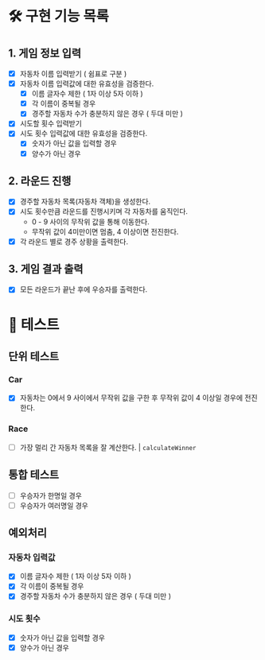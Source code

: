 # 🛠️ 구현 기능 목록

## 1. 게임 정보 입력

- [x] 자동차 이름 입력받기 ( 쉼표로 구분 )
- [x] 자동차 이름 입력값에 대한 유효성을 검증한다.
  - [x] 이름 글자수 제한 ( 1자 이상 5자 이하 )
  - [x] 각 이름이 중복될 경우
  - [x] 경주할 자동차 수가 충분하지 않은 경우 ( 두대 미만 )
- [x] 시도할 횟수 입력받기
- [x] 시도 횟수 입력값에 대한 유효성을 검증한다.
  - [x] 숫자가 아닌 값을 입력할 경우
  - [x] 양수가 아닌 경우

## 2. 라운드 진행

- [x] 경주할 자동차 목록(자동차 객체)을 생성한다.
- [x] 시도 횟수만큼 라운드를 진행시키며 각 자동차를 움직인다.
  - 0 - 9 사이의 무작위 값을 통해 이동한다.
  - 무작위 값이 4미만이면 멈춤, 4 이상이면 전진한다.
- [x] 각 라운드 별로 경주 상황을 출력한다.

## 3. 게임 결과 출력

- [x] 모든 라운드가 끝난 후에 우승자를 출력한다.

# 📐 테스트

## 단위 테스트

### Car

- [x] 자동차는 0에서 9 사이에서 무작위 값을 구한 후 무작위 값이 4 이상일 경우에 전진한다.

### Race

- [ ] 가장 멀리 간 자동차 목록을 잘 계산한다. | `calculateWinner`

## 통합 테스트

- [ ] 우승자가 한명일 경우
- [ ] 우승자가 여러명일 경우

## 예외처리

### 자동차 입력값

- [x] 이름 글자수 제한 ( 1자 이상 5자 이하 )
- [x] 각 이름이 중복될 경우
- [x] 경주할 자동차 수가 충분하지 않은 경우 ( 두대 미만 )

### 시도 횟수

- [x] 숫자가 아닌 값을 입력할 경우
- [x] 양수가 아닌 경우
